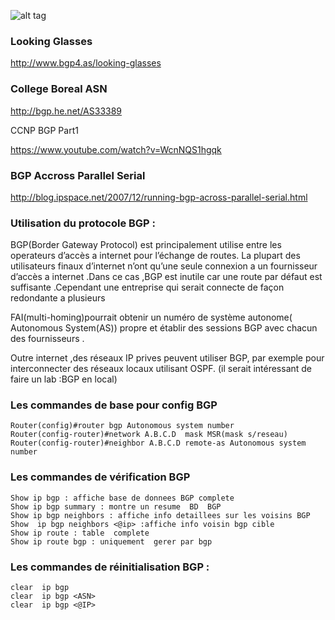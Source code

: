


![alt tag](https://github.com/CollegeBoreal/INF1075-16H/blob/master/3.BGP/BGP.png)


### Looking Glasses
http://www.bgp4.as/looking-glasses


### College Boreal ASN
http://bgp.he.net/AS33389

CCNP BGP Part1

https://www.youtube.com/watch?v=WcnNQS1hgqk

### BGP Accross Parallel Serial
http://blog.ipspace.net/2007/12/running-bgp-across-parallel-serial.html

### Utilisation du protocole BGP :

BGP(Border Gateway Protocol) est principalement utilise entre les operateurs d’accès a internet pour l’échange de routes. La plupart des utilisateurs finaux d’internet n’ont qu’une seule connexion a un fournisseur d’accès a internet .Dans ce cas ,BGP est inutile car une route par défaut est suffisante .Cependant  une entreprise qui serait connecte de façon redondante a plusieurs 

FAI(multi-homing)pourrait obtenir un numéro de système autonome( Autonomous System(AS)) propre et établir des sessions BGP avec chacun des fournisseurs .

Outre internet ,des réseaux IP prives peuvent utiliser BGP, par exemple pour interconnecter des réseaux locaux utilisant OSPF. (il serait intéressant de faire un lab :BGP en local)


### Les commandes de base pour config BGP

```
Router(config)#router bgp Autonomous system number
Router(config-router)#network A.B.C.D  mask MSR(mask s/reseau)
Router(config-router)#neighbor A.B.C.D remote-as Autonomous system number
```

### Les commandes de vérification  BGP

```
Show ip bgp : affiche base de donnees BGP complete
Show ip bgp summary : montre un resume  BD  BGP
Show ip bgp neighbors : affiche info detaillees sur les voisins BGP
Show  ip bgp neighbors <@ip> :affiche info voisin bgp cible
Show ip route : table  complete
Show ip route bgp : uniquement  gerer par bgp
```

### Les commandes de réinitialisation BGP :

```
clear  ip bgp 
clear  ip bgp <ASN>
clear  ip bgp <@IP>
```


